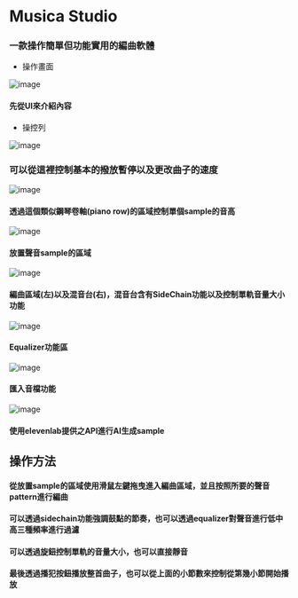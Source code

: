 # Musica Studio

### 一款操作簡單但功能實用的編曲軟體

* 操作畫面

![image](https://github.com/user-attachments/assets/10e4fabe-85e9-475e-99ce-78346b148829)
#### 先從UI來介紹內容
* 操控列
  
![image](https://github.com/user-attachments/assets/67cd58f2-3923-43df-94b6-87f6b394981a)
### 可以從這裡控制基本的撥放暫停以及更改曲子的速度

![image](https://github.com/user-attachments/assets/0321d30e-3080-45ee-a4c2-57d0747228e1)
#### 透過這個類似鋼琴卷軸(piano row)的區域控制單個sample的音高

![image](https://github.com/user-attachments/assets/7e28859a-bc7b-4853-b487-4f042fbb302f)
#### 放置聲音sample的區域

![image](https://github.com/user-attachments/assets/cb0c26c7-67aa-4e29-a19c-32c661ed3ccd)
#### 編曲區域(左)以及混音台(右)，混音台含有SideChain功能以及控制單軌音量大小功能

![image](https://github.com/user-attachments/assets/925e93ca-149e-434d-8dc2-e8f82914fef7)
#### Equalizer功能區

![image](https://github.com/user-attachments/assets/b429a840-669b-48e0-b0f8-94ccd72b6cff)
#### 匯入音檔功能

![image](https://github.com/user-attachments/assets/7ef180b1-ddd5-413a-8fdb-633ba2c46eec)
#### 使用elevenlab提供之API進行AI生成sample


## 操作方法
<h4>從放置sample的區域使用滑鼠左鍵拖曳進入編曲區域，並且按照所要的聲音pattern進行編曲</h4>
<h4>可以透過sidechain功能強調鼓點的節奏，也可以透過equalizer對聲音進行低中高三種頻率進行過濾</h4>
<h4>可以透過旋鈕控制單軌的音量大小，也可以直接靜音</h4>
<h4>最後透過播犯按鈕播放整首曲子，也可以從上面的小節數來控制從第幾小節開始播放</h4>
